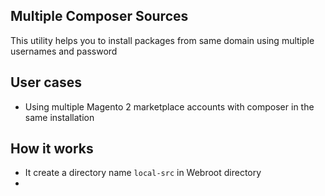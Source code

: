 ## Multiple Composer Sources
This utility helps you to install packages from same domain using multiple usernames and password

## User cases
- Using multiple Magento 2 marketplace accounts with composer in the same installation

## How it works
- It create a directory name `local-src` in Webroot directory
- 
